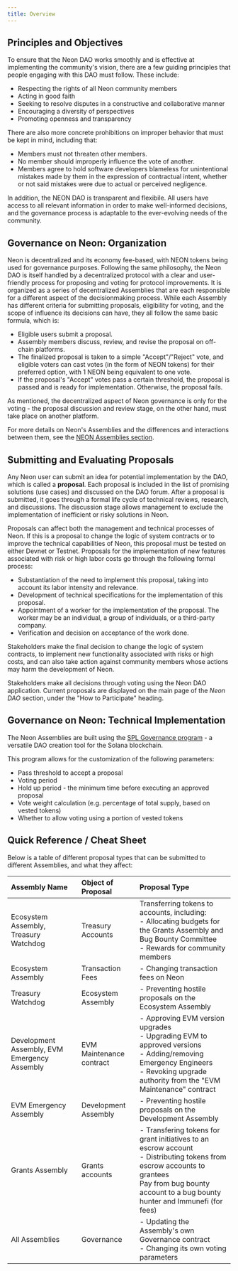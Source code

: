 ```yaml
---
title: Overview
---
```


## Principles and Objectives

To ensure that the Neon DAO works smoothly and is effective at implementing the community's vision, there are a few guiding principles that people engaging with this DAO must follow. These include:

* Respecting the rights of all Neon community members
* Acting in good faith
* Seeking to resolve disputes in a constructive and collaborative manner
* Encouraging a diversity of perspectives
* Promoting openness and transparency

There are also more concrete prohibitions on improper behavior that must be kept in mind, including that:

* Members must not threaten other members.
* No member should improperly influence the vote of another.
* Members agree to hold software developers blameless for unintentional mistakes made by them in the expression of contractual intent, whether or not said mistakes were due to actual or perceived negligence.

In addition, the NEON DAO is transparent and flexibile. All users have access to all relevant information in order to make well-informed decisions, and the governance process is adaptable to the ever-evolving needs of the community.

## Governance on Neon: Organization

Neon is decentralized and its economy fee-based, with NEON tokens being used for governance purposes. Following the same philosophy, the Neon DAO is itself handled by a decentralized protocol with a clear and user-friendly process for proposing and voting for protocol improvements. It is organized as a series of decentralized Assemblies that are each responsible for a different aspect of the decisionmaking process. While each Assembly has different criteria for submitting proposals, eligibility for voting, and the scope of influence its decisions can have, they all follow the same basic formula, which is:

* Eligible users submit a proposal.
* Assembly members discuss, review, and revise the proposal on off-chain platforms.
* The finalized proposal is taken to a simple "Accept"/"Reject" vote, and eligible voters can cast votes (in the form of NEON tokens) for their preferred option, with 1 NEON being equivalent to one vote.
* If the proposal's "Accept" votes pass a certain threshold, the proposal is passed and is ready for implementation. Otherwise, the proposal fails.

As mentioned, the decentralized aspect of Neon governance is only for the voting - the proposal discussion and review stage, on the other hand, must take place on another platform. 

For more details on Neon's Assemblies and the differences and interactions between them, see the [NEON Assemblies section](/docs/governance/neon_daos/).

## Submitting and Evaluating Proposals

Any Neon user can submit an idea for potential implementation by the DAO, which is called a **proposal**. Each proposal is included in the list of promising solutions (use cases) and discussed on the DAO forum. After a proposal is submitted, it goes through a formal life cycle of technical reviews, research, and discussions. The discussion stage allows management to exclude the implementation of inefficient or risky solutions in Neon.

Proposals can affect both the management and technical processes of Neon. If this is a proposal to change the logic of system contracts or to improve the technical capabilities of Neon, this proposal must be tested on either Devnet or Testnet. Proposals for the implementation of new features associated with risk or high labor costs go through the following formal process:

  * Substantiation of the need to implement this proposal, taking into account its labor intensity and relevance.
  * Development of technical specifications for the implementation of this proposal.
  * Appointment of a worker for the implementation of the proposal. The worker may be an individual, a group of individuals, or a third-party company.
  * Verification and decision on acceptance of the work done.

Stakeholders make the final decision to change the logic of system contracts, to implement new functionality associated with risks or high costs, and can also take action against community members whose actions may harm the development of Neon.

Stakeholders make all decisions through voting using the Neon DAO application. Current proposals are displayed on the main page of the *Neon DAO* section, under the "How to Participate" heading.

## Governance on Neon: Technical Implementation

The Neon Assemblies are built using the [SPL Governance program](https://github.com/solana-labs/solana-program-library/tree/master/governance) - a versatile DAO creation tool for the Solana blockchain.

This program allows for the customization of the following parameters:

* Pass threshold to accept a proposal
* Voting period
* Hold up period - the minimum time before executing an approved proposal
* Vote weight calculation (e.g. percentage of total supply, based on vested tokens)
* Whether to allow voting using a portion of vested tokens

## Quick Reference / Cheat Sheet
Below is a table of different proposal types that can be submitted to different Assemblies, and what they affect:

Assembly Name | Object of Proposal | Proposal Type
:-|:-|:-
Ecosystem Assembly, Treasury Watchdog | Treasury Accounts | Transferring tokens to accounts, including:<br />- Allocating budgets for the Grants Assembly and Bug Bounty Committee<br />- Rewards for community members
Ecosystem Assembly | Transaction Fees | - Changing transaction fees on Neon
Treasury Watchdog | Ecosystem Assembly | - Preventing hostile proposals on the Ecosystem Assembly
Development Assembly, EVM Emergency Assembly | EVM Maintenance contract | - Approving EVM version upgrades<br />- Upgrading EVM to approved versions<br />- Adding/removing Emergency Engineers<br />- Revoking upgrade authority from the "EVM Maintenance" contract
EVM Emergency Assembly | Development Assembly | - Preventing hostile proposals on the Development Assembly
Grants Assembly | Grants accounts | - Transfering tokens for grant initiatives to an escrow account<br />- Distributing tokens from escrow accounts to grantees<br />Pay from bug bounty account to a bug bounty hunter and Immunefi (for fees)
All Assemblies | Governance | - Updating the Assembly's own Governance contract<br />- Changing its own voting parameters
